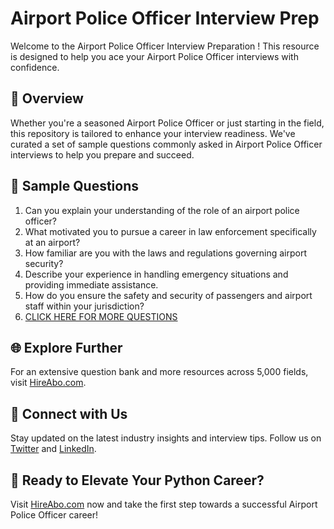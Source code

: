 # Airport Police Officer Interview Prep

Welcome to the Airport Police Officer Interview Preparation ! This resource is designed to help you ace your Airport Police Officer interviews with confidence.

## 🚀 Overview

Whether you're a seasoned Airport Police Officer or just starting in the field, this repository is tailored to enhance your interview readiness. We've curated a set of sample questions commonly asked in Airport Police Officer interviews to help you prepare and succeed.

## 📝 Sample Questions

1. Can you explain your understanding of the role of an airport police officer?
2. What motivated you to pursue a career in law enforcement specifically at an airport?
3. How familiar are you with the laws and regulations governing airport security?
4. Describe your experience in handling emergency situations and providing immediate assistance.
5. How do you ensure the safety and security of passengers and airport staff within your jurisdiction?
6. [CLICK HERE FOR MORE QUESTIONS](https://hireabo.com/job/9_3_16/Airport%20Police%20Officer)

## 🌐 Explore Further

For an extensive question bank and more resources across 5,000 fields, visit [HireAbo.com](https://www.hireabo.com).

## 📱 Connect with Us

Stay updated on the latest industry insights and interview tips. Follow us on [Twitter](https://twitter.com/hireabo) and [LinkedIn](https://www.linkedin.com/in/hire-abo-3609972a8/).

## 🚀 Ready to Elevate Your Python Career?

Visit [HireAbo.com](https://www.hireabo.com) now and take the first step towards a successful Airport Police Officer career!